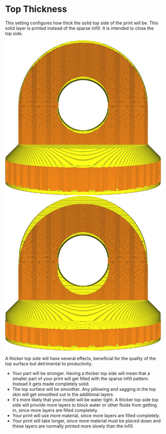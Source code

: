 Top Thickness
====
This setting configures how thick the solid top side of the print will be. This solid layer is printed instead of the sparse infill. It is intended to close the top side.

<!--screenshot {
"image_path": "top_bottom_thickness_0.8.png",
"models": [{"script": "stamp.scad"}],
"camera_position": [0, 203, 30],
"settings": {
    "wall_line_count": 0,
    "top_bottom_thickness": 0.8
},
"colours": 64
}-->
<!--screenshot {
"image_path": "top_thickness.png",
"models": [{"script": "stamp.scad"}],
"camera_position": [0, 203, 30],
"settings": {
    "wall_line_count": 0,
    "top_thickness": 3
},
"colours": 64
}-->
![Ordinary top thickness](../images/top_bottom_thickness_0.8.png)
![Greatly increased thickness](../images/top_thickness.png)

A thicker top side will have several effects, beneficial for the quality of the top surface but detrimental to productivity.
* Your part will be stronger. Having a thicker top side will mean that a smaller part of your print will get filled with the sparse infill pattern. Instead it gets made completely solid.
* The top surface will be smoother. Any pillowing and sagging in the top skin will get smoothed out in the additional layers.
* It's more likely that your model will be water tight. A thicker top side top side will provide more layers to block water or other fluids from getting in, since more layers are filled completely.
* Your print will use more material, since more layers are filled completely.
* Your print will take longer, since more material must be placed down and these layers are normally printed more slowly than the infill.
